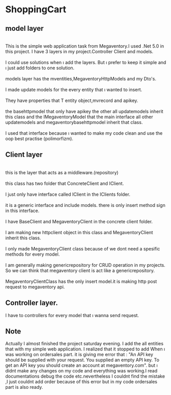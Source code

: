 # ShoppingCart

## model layer
<br/>This is the simple web application task from Megaventory.I used .Net 5.0 in this project. I have 3 layers in my project.Controller Client and models.<br/>
<br/>I could use solutions when ı add the layers. But ı prefer to keep it simple and ı just add folders to one solution.<br/>
<br/> models layer has the mventities,MegaventoryHttpModels and my Dto's. <br/>
<br/>I made update models for the every entity that ı wanted to insert.<br/>
<br/>They have properties that T entity object,mvrecord and apikey.<br/>
<br/>the basehttpmodel that only have apikey the other all updatemodels inherit this class and the
IMegaventoryModel that the main interface all other updatemodels and megaventorybasehttpmodel inherit that class.<br/>
<br/>I used that interface because ı wanted to make my code clean and use the oop best practise (polimorfizm).<br/>

## Client layer

<br/>this is the layer that acts as a middleware.(repository)<br/>
<br/> this class  has two folder that ConcreteClient and IClient.<br/>
<br/>I just only have interface called IClient in the IClients folder.<br/>
<br/>it is a generic interface and include models. there is only insert method sign in this interface.<br/>
<br/>I have BaseClient and MegaventoryClient in the concrete client folder.<br/>
<br/>I am making new httpclient object in this class and MegaventoryClient inherit this class.<br/>
<br/>I only made MegaventoryClient class because of we dont need a spesific methods for every model.<br/>
<br/>I am generally making  genericrepository for CRUD operation in my projects.
So we can think that megaventory client is act like a genericrepository.<br/>
<br/>MegaventoryClientClass has the only insert model.it is making http post request to megaventory api.

## Controller layer.
I have to controllers for every model that ı wanna send request. 

## Note
Actually I almost finished the project saturday evening. I add the all entities that with my simple web application. I realized that it stopped to add When ı was working on ordersales part. it is giving me error that :  "An API key should be supplied with your request. You supplied an empty API key. To get an API key you should create an account at megaventory.com". but ı didnt make any changes on my code and everything was working.I  read documentations debug the code etc.nevertheless I couldnt find the mistake ,I just couldnt add order because of this error but in my code ordersales part is also ready.


